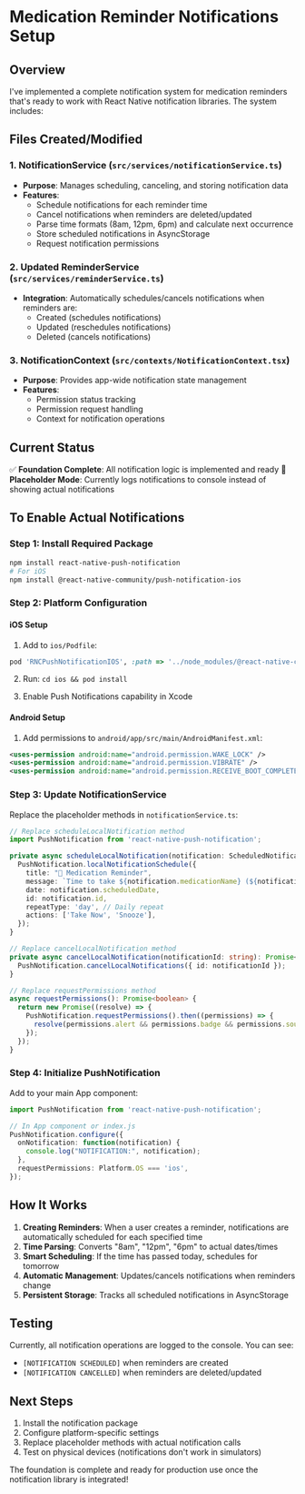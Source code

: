 # Medication Reminder Notifications Setup

## Overview
I've implemented a complete notification system for medication reminders that's ready to work with React Native notification libraries. The system includes:

## Files Created/Modified

### 1. NotificationService (`src/services/notificationService.ts`)
- **Purpose**: Manages scheduling, canceling, and storing notification data
- **Features**:
  - Schedule notifications for each reminder time
  - Cancel notifications when reminders are deleted/updated
  - Parse time formats (8am, 12pm, 6pm) and calculate next occurrence
  - Store scheduled notifications in AsyncStorage
  - Request notification permissions

### 2. Updated ReminderService (`src/services/reminderService.ts`)
- **Integration**: Automatically schedules/cancels notifications when reminders are:
  - Created (schedules notifications)
  - Updated (reschedules notifications)
  - Deleted (cancels notifications)

### 3. NotificationContext (`src/contexts/NotificationContext.tsx`)
- **Purpose**: Provides app-wide notification state management
- **Features**:
  - Permission status tracking
  - Permission request handling
  - Context for notification operations

## Current Status
✅ **Foundation Complete**: All notification logic is implemented and ready
🔄 **Placeholder Mode**: Currently logs notifications to console instead of showing actual notifications

## To Enable Actual Notifications

### Step 1: Install Required Package
```bash
npm install react-native-push-notification
# For iOS
npm install @react-native-community/push-notification-ios
```

### Step 2: Platform Configuration

#### iOS Setup
1. Add to `ios/Podfile`:
```ruby
pod 'RNCPushNotificationIOS', :path => '../node_modules/@react-native-community/push-notification-ios'
```

2. Run: `cd ios && pod install`

3. Enable Push Notifications capability in Xcode

#### Android Setup
1. Add permissions to `android/app/src/main/AndroidManifest.xml`:
```xml
<uses-permission android:name="android.permission.WAKE_LOCK" />
<uses-permission android:name="android.permission.VIBRATE" />
<uses-permission android:name="android.permission.RECEIVE_BOOT_COMPLETED"/>
```

### Step 3: Update NotificationService
Replace the placeholder methods in `notificationService.ts`:

```typescript
// Replace scheduleLocalNotification method
import PushNotification from 'react-native-push-notification';

private async scheduleLocalNotification(notification: ScheduledNotification): Promise<void> {
  PushNotification.localNotificationSchedule({
    title: "💊 Medication Reminder",
    message: `Time to take ${notification.medicationName} (${notification.dosage})`,
    date: notification.scheduledDate,
    id: notification.id,
    repeatType: 'day', // Daily repeat
    actions: ['Take Now', 'Snooze'],
  });
}

// Replace cancelLocalNotification method
private async cancelLocalNotification(notificationId: string): Promise<void> {
  PushNotification.cancelLocalNotifications({ id: notificationId });
}

// Replace requestPermissions method
async requestPermissions(): Promise<boolean> {
  return new Promise((resolve) => {
    PushNotification.requestPermissions().then((permissions) => {
      resolve(permissions.alert && permissions.badge && permissions.sound);
    });
  });
}
```

### Step 4: Initialize PushNotification
Add to your main App component:

```typescript
import PushNotification from 'react-native-push-notification';

// In App component or index.js
PushNotification.configure({
  onNotification: function(notification) {
    console.log("NOTIFICATION:", notification);
  },
  requestPermissions: Platform.OS === 'ios',
});
```

## How It Works

1. **Creating Reminders**: When a user creates a reminder, notifications are automatically scheduled for each specified time
2. **Time Parsing**: Converts "8am", "12pm", "6pm" to actual dates/times
3. **Smart Scheduling**: If the time has passed today, schedules for tomorrow
4. **Automatic Management**: Updates/cancels notifications when reminders change
5. **Persistent Storage**: Tracks all scheduled notifications in AsyncStorage

## Testing
Currently, all notification operations are logged to the console. You can see:
- `[NOTIFICATION SCHEDULED]` when reminders are created
- `[NOTIFICATION CANCELLED]` when reminders are deleted/updated

## Next Steps
1. Install the notification package
2. Configure platform-specific settings
3. Replace placeholder methods with actual notification calls
4. Test on physical devices (notifications don't work in simulators)

The foundation is complete and ready for production use once the notification library is integrated!
